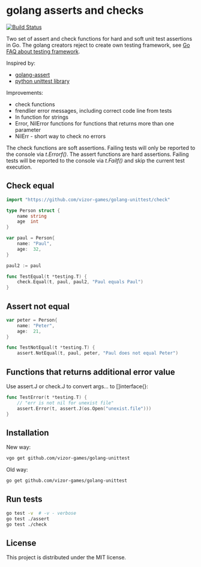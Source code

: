 # golang asserts and checks

[![Build Status](https://travis-ci.org/vizor-games/golang-unittest.svg)](https://travis-ci.org/vizor-games/golang-unittest)

Two set of assert and check functions for hard and soft unit test assertions in Go. The golang creators reject to create own testing framework, see [Go FAQ about testing framework](https://golang.org/doc/faq#testing_framework).

Inspired by:
* [golang-assert](https://github.com/stfsy/golang-assert)
* [python unittest library](https://docs.python.org/3.6/library/unittest.html)

Improvements:
* check functions
* frendlier error messages, including correct code line from tests
* In function for strings
* Error, NilError functions for functions that returns more than one parameter
* NilErr - short way to check no errors

The check functions are soft assertions. Failing tests will only be reported to the console via *t.Errorf()*.
The assert functions are hard assertions. Failing tests will be reported to the console via *t.Failf()* and skip the current test execution.


## Check equal

```go
import "https://github.com/vizor-games/golang-unittest/check"

type Person struct {
	name string
	age  int
}

var paul = Person{
	name: "Paul",
	age:  32,
}

paul2 := paul

func TestEqual(t *testing.T) {
	check.Equal(t, paul, paul2, "Paul equals Paul")
}
```

## Assert not equal

```go
var peter = Person{
	name: "Peter",
	age:  21,
}

func TestNotEqual(t *testing.T) {
	assert.NotEqual(t, paul, peter, "Paul does not equal Peter")
```

## Functions that returns additional error value

Use assert.J or check.J to convert args... to []interface{}:

```go
func TestError(t *testing.T) {
	// "err is not nil for unexist file"
	assert.Error(t, assert.J(os.Open("unexist.file")))
}
```

## Installation

New way:
```bash
vgo get github.com/vizor-games/golang-unittest
```

Old way:
```bash
go get github.com/vizor-games/golang-unittest
```

## Run tests

```bash
go test -v  # -v - verbose
go test ./assert
go test ./check
```

## License

This project is distributed under the MIT license.
